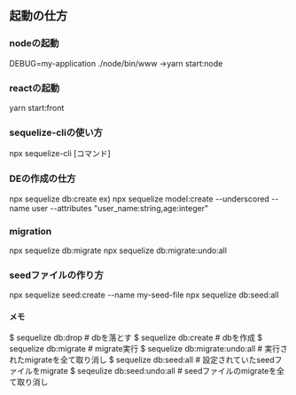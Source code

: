 ## 起動の仕方
### nodeの起動
DEBUG=my-application ./node/bin/www
→yarn start:node

### reactの起動
yarn start:front

### sequelize-cliの使い方
npx sequelize-cli [コマンド]

### DEの作成の仕方
npx sequelize db:create
ex) npx sequelize model:create --underscored --name user --attributes "user_name:string,age:integer"

### migration
npx sequelize db:migrate
npx sequelize db:migrate:undo:all

### seedファイルの作り方
npx sequelize seed:create --name my-seed-file
npx sequelize db:seed:all

#### メモ
$ sequelize db:drop # dbを落とす
$ sequelize db:create # dbを作成
$ sequelize db:migrate # migrate実行
$ sequelize db:migrate:undo:all # 実行されたmigrateを全て取り消し
$ sequelize db:seed:all # 設定されていたseedファイルをmigrate
$ seqeulize db:seed:undo:all # seedファイルのmigrateを全て取り消し
